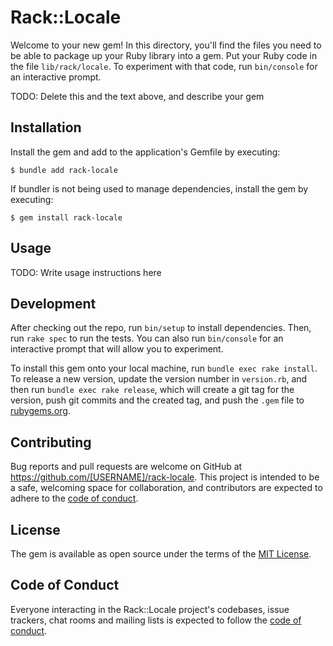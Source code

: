 # Rack::Locale

Welcome to your new gem! In this directory, you'll find the files you need to be able to package up your Ruby library into a gem. Put your Ruby code in the file `lib/rack/locale`. To experiment with that code, run `bin/console` for an interactive prompt.

TODO: Delete this and the text above, and describe your gem

## Installation

Install the gem and add to the application's Gemfile by executing:

    $ bundle add rack-locale

If bundler is not being used to manage dependencies, install the gem by executing:

    $ gem install rack-locale

## Usage

TODO: Write usage instructions here

## Development

After checking out the repo, run `bin/setup` to install dependencies. Then, run `rake spec` to run the tests. You can also run `bin/console` for an interactive prompt that will allow you to experiment.

To install this gem onto your local machine, run `bundle exec rake install`. To release a new version, update the version number in `version.rb`, and then run `bundle exec rake release`, which will create a git tag for the version, push git commits and the created tag, and push the `.gem` file to [rubygems.org](https://rubygems.org).

## Contributing

Bug reports and pull requests are welcome on GitHub at https://github.com/[USERNAME]/rack-locale. This project is intended to be a safe, welcoming space for collaboration, and contributors are expected to adhere to the [code of conduct](https://github.com/[USERNAME]/rack-locale/blob/master/CODE_OF_CONDUCT.md).

## License

The gem is available as open source under the terms of the [MIT License](https://opensource.org/licenses/MIT).

## Code of Conduct

Everyone interacting in the Rack::Locale project's codebases, issue trackers, chat rooms and mailing lists is expected to follow the [code of conduct](https://github.com/[USERNAME]/rack-locale/blob/master/CODE_OF_CONDUCT.md).
